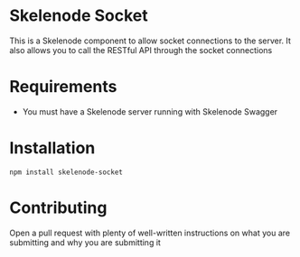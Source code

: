 # Skelenode Socket
This is a Skelenode component to allow socket connections to the server. It also allows you to call the RESTful API through the socket connections

# Requirements
* You must have a Skelenode server running with Skelenode Swagger

# Installation
```
npm install skelenode-socket
```

# Contributing
Open a pull request with plenty of well-written instructions on what you are submitting and why you are submitting it
